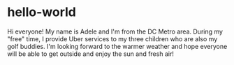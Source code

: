 # hello-world
 
Hi everyone!
My name is Adele and I'm from the DC Metro area. During my "free" time, I provide Uber services to my three children who are also my golf buddies. 
I'm looking forward to the warmer weather and hope everyone will be able to get outside and enjoy the sun and fresh air!
